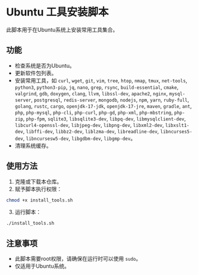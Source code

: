 # Ubuntu 工具安装脚本

此脚本用于在Ubuntu系统上安装常用工具集合。

## 功能
- 检查系统是否为Ubuntu。
- 更新软件包列表。
- 安装常用工具，如 `curl`, `wget`, `git`, `vim`, `tree`, `htop`, `nmap`, `tmux`, `net-tools`, `python3`, `python3-pip`, `jq`, `nano`, `grep`, `rsync`, `build-essential`, `cmake`, `valgrind`, `gdb`, `doxygen`, `clang`, `llvm`, `libssl-dev`, `apache2`, `nginx`, `mysql-server`, `postgresql`, `redis-server`, `mongodb`, `nodejs`, `npm`, `yarn`, `ruby-full`, `golang`, `rustc`, `cargo`, `openjdk-17-jdk`, `openjdk-17-jre`, `maven`, `gradle`, `ant`, `php`, `php-mysql`, `php-cli`, `php-curl`, `php-gd`, `php-xml`, `php-mbstring`, `php-zip`, `php-fpm`, `sqlite3`, `libsqlite3-dev`, `libpq-dev`, `libmysqlclient-dev`, `libcurl4-openssl-dev`, `libjpeg-dev`, `libpng-dev`, `libxml2-dev`, `libxslt1-dev`, `libffi-dev`, `libbz2-dev`, `liblzma-dev`, `libreadline-dev`, `libncurses5-dev`, `libncursesw5-dev`, `libgdbm-dev`, `libgmp-dev`。
- 清理系统缓存。

## 使用方法
1. 克隆或下载本仓库。
2. 赋予脚本执行权限：
```bash
chmod +x install_tools.sh
```
3. 运行脚本：
```bash
./install_tools.sh
```

## 注意事项
- 此脚本需要root权限，请确保在运行时可以使用 `sudo`。
- 仅适用于Ubuntu系统。